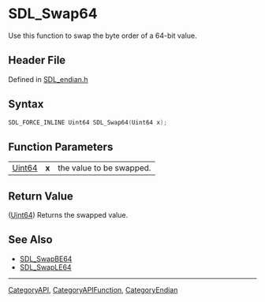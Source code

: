# SDL_Swap64

Use this function to swap the byte order of a 64-bit value.

## Header File

Defined in [SDL_endian.h](https://github.com/libsdl-org/SDL/blob/SDL2/include/SDL_endian.h)

## Syntax

```c
SDL_FORCE_INLINE Uint64 SDL_Swap64(Uint64 x);
```

## Function Parameters

|                  |       |                          |
| ---------------- | ----- | ------------------------ |
| [Uint64](Uint64) | **x** | the value to be swapped. |

## Return Value

([Uint64](Uint64)) Returns the swapped value.

## See Also

- [SDL_SwapBE64](SDL_SwapBE64)
- [SDL_SwapLE64](SDL_SwapLE64)






----
[CategoryAPI](CategoryAPI), [CategoryAPIFunction](CategoryAPIFunction), [CategoryEndian](CategoryEndian)

